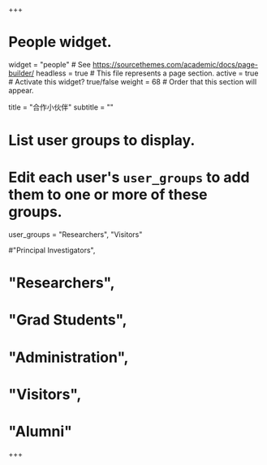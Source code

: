+++
# People widget.
widget = "people"  # See https://sourcethemes.com/academic/docs/page-builder/
headless = true  # This file represents a page section.
active = true  # Activate this widget? true/false
weight = 68  # Order that this section will appear.

title = "合作小伙伴"
subtitle = ""

# List user groups to display.
#   Edit each user's `user_groups` to add them to one or more of these groups.
user_groups = "Researchers", "Visitors"



#"Principal Investigators",
#               "Researchers",
#               "Grad Students",
#               "Administration",
#               "Visitors",
#               "Alumni"               
               
+++
